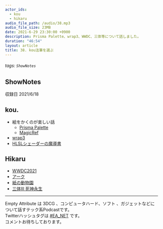 ```yaml
---
actor_ids:
  - kou
  - hikaru
audio_file_path: /audio/38.mp3
audio_file_size: 23MB
date: 2021-6-29 23:30:00 +0900
description: Prisma Palette、wrap3、WWDC、三体等について話しました。
duration: "46:54"
layout: article
title: 38. kou法筆を選ぶ
---
```

###### tags: `ShowNotes`

## ShowNotes
収録日 2021/6/18
## kou.
- 絵をかくのが楽しい話
    - [Prisma Palette](https://gumroad.com/l/prismapalette)
    - [MagicRef](https://anastasiy.com/magicrefs)
- [wrap3](https://www.russian3dscanner.com/)
- [HLSLシェーダーの魔導書](https://www.shoeisha.co.jp/book/detail/9784798164281)

## Hikaru
- [WWDC2021](https://developer.apple.com/wwdc21/)
- [アーク](https://wwws.warnerbros.co.jp/arc-movie/)
- [紙の動物園](https://www.amazon.co.jp/dp/B00YGIKMNW/)
- [三体III 死神永生](https://www.amazon.co.jp/dp/B0922H5V2N/)

---

Empty Attribute は 3DCG 、コンピュータハード、ソフト 、ガジェットなどについて話すテック系Podcastです。  
Twitterハッシュタグは [#EA_NET](https://twitter.com/intent/tweet?hashtags=EA_Net) です。  
コメントお待ちしております。